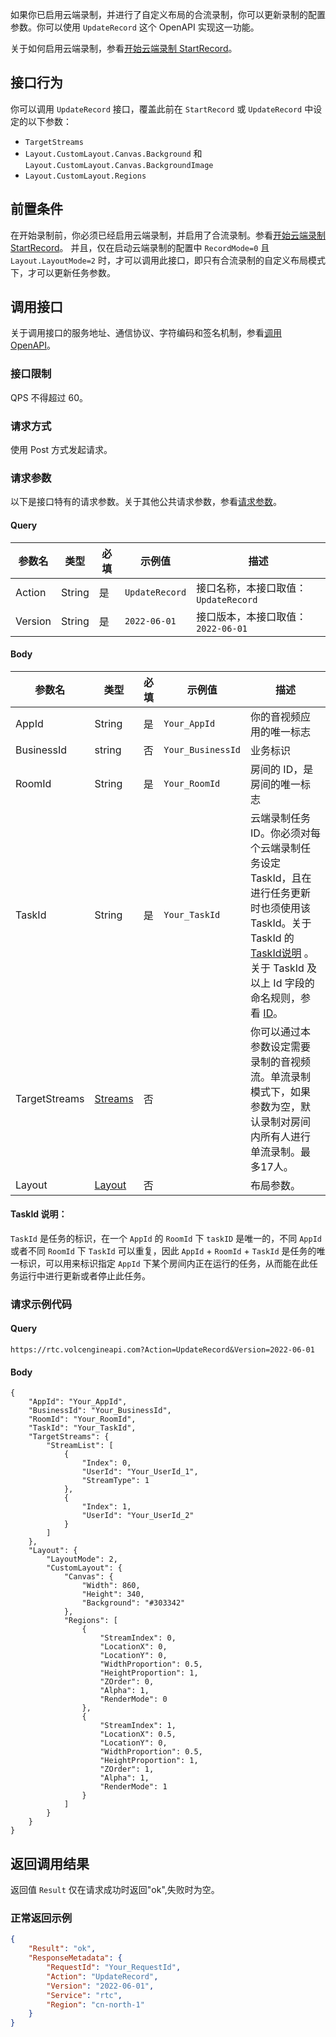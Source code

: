 如果你已启用云端录制，并进行了自定义布局的合流录制，你可以更新录制的配置参数。你可以使用 `UpdateRecord` 这个 OpenAPI 实现这一功能。

关于如何启用云端录制，参看[开始云端录制 StartRecord](115526)。

## 接口行为

你可以调用 `UpdateRecord` 接口，覆盖此前在 `StartRecord` 或 `UpdateRecord` 中设定的以下参数：

- `TargetStreams`
- `Layout.CustomLayout.Canvas.Background` 和 `Layout.CustomLayout.Canvas.BackgroundImage`
- `Layout.CustomLayout.Regions`

## 前置条件
在开始录制前，你必须已经启用云端录制，并启用了合流录制。参看[开始云端录制 StartRecord](115526)。
并且，仅在启动云端录制的配置中 `RecordMode=0` 且 `Layout.LayoutMode=2` 时，才可以调用此接口，即只有合流录制的自定义布局模式下，才可以更新任务参数。

## 调用接口

关于调用接口的服务地址、通信协议、字符编码和签名机制，参看[调用 OpenAPI](69828)。
### 接口限制

QPS 不得超过 60。

### 请求方式

使用 Post 方式发起请求。

### 请求参数

以下是接口特有的请求参数。关于其他公共请求参数，参看[请求参数](69828.md#requestparameters)。

#### Query

|  **参数名**  |  **类型**  |  **必填**  |  **示例值**  |  **描述**  |
| --- | --- | --- | --- | --- |
| Action | String | 是 | `UpdateRecord` | 接口名称，本接口取值：`UpdateRecord` |
| Version | String | 是 | `2022-06-01` | 接口版本，本接口取值：`2022-06-01` |



#### Body

|  **参数名**  |  **类型**  |  **必填**  |  **示例值**  |  **描述**  |
| --- | --- | --- | --- | --- |
| AppId | String | 是 | `Your_AppId` | 你的音视频应用的唯一标志 |
| BusinessId | string | 否 | `Your_BusinessId` | 业务标识 |
| RoomId | String | 是 | `Your_RoomId` | 房间的 ID，是房间的唯一标志 |
| TaskId | String | 是 | `Your_TaskId` | 云端录制任务 ID。你必须对每个云端录制任务设定 TaskId，且在进行任务更新时也须使用该 TaskId。关于 TaskId 的 [TaskId说明](#taskid) 。 关于 TaskId 及以上 Id 字段的命名规则，参看 [ID](115995.md#idname)。|
| TargetStreams| [Streams](115995.md#streams)|否| | 你可以通过本参数设定需要录制的音视频流。单流录制模式下，如果参数为空，默认录制对房间内所有人进行单流录制。最多17人。|
| Layout | [Layout](115995.md#layout)|否| | 布局参数。|


#### <span id="taskid"></span> TaskId 说明：
`TaskId` 是任务的标识，在一个 `AppId` 的 `RoomId` 下 `taskID` 是唯一的，不同 `AppId` 或者不同 `RoomId` 下 `TaskId` 可以重复，因此 `AppId` + `RoomId` + `TaskId` 是任务的唯一标识，可以用来标识指定 `AppId` 下某个房间内正在运行的任务，从而能在此任务运行中进行更新或者停止此任务。


### 请求示例代码

#### Query

```
https://rtc.volcengineapi.com?Action=UpdateRecord&Version=2022-06-01
```

#### Body

```
{
    "AppId": "Your_AppId",
    "BusinessId": "Your_BusinessId",
    "RoomId": "Your_RoomId",
    "TaskId": "Your_TaskId",
    "TargetStreams": {
        "StreamList": [
            {
                "Index": 0,
                "UserId": "Your_UserId_1",
                "StreamType": 1
            },
            {
                "Index": 1,
                "UserId": "Your_UserId_2"
            }
        ]
    },    
    "Layout": {
        "LayoutMode": 2,
        "CustomLayout": {
            "Canvas": {
                "Width": 860,
                "Height": 340,
                "Background": "#303342"
            },
            "Regions": [
                {
                    "StreamIndex": 0,
                    "LocationX": 0,
                    "LocationY": 0,
                    "WidthProportion": 0.5,
                    "HeightProportion": 1,
                    "ZOrder": 0,
                    "Alpha": 1,
                    "RenderMode": 0
                },
                {
                    "StreamIndex": 1,
                    "LocationX": 0.5,
                    "LocationY": 0,
                    "WidthProportion": 0.5,
                    "HeightProportion": 1,
                    "ZOrder": 1,
                    "Alpha": 1,
                    "RenderMode": 1
                }
            ]
        }
    }
}
```

## 返回调用结果

返回值 `Result` 仅在请求成功时返回"ok",失败时为空。

### 正常返回示例
```json
{
    "Result": "ok",
    "ResponseMetadata": {
        "RequestId": "Your_RequestId",
        "Action": "UpdateRecord",
        "Version": "2022-06-01",
        "Service": "rtc",
        "Region": "cn-north-1"
	}
}
```